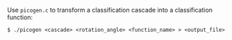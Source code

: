 Use `picogen.c` to transform a classification cascade into a classification function:

	$ ./picogen <cascade> <rotation_angle> <function_name> > <output_file>